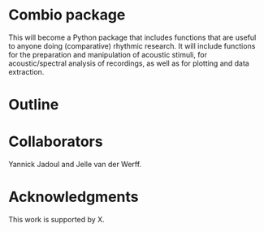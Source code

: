 # Combio package

This will become a Python package that includes functions that are useful to anyone doing (comparative) rhythmic research.
It will include functions for the preparation and manipulation of acoustic stimuli, for acoustic/spectral analysis of recordings, as well as for plotting and data extraction.

# Outline

# Collaborators
Yannick Jadoul and Jelle van der Werff.

# Acknowledgments
This work is supported by X.
